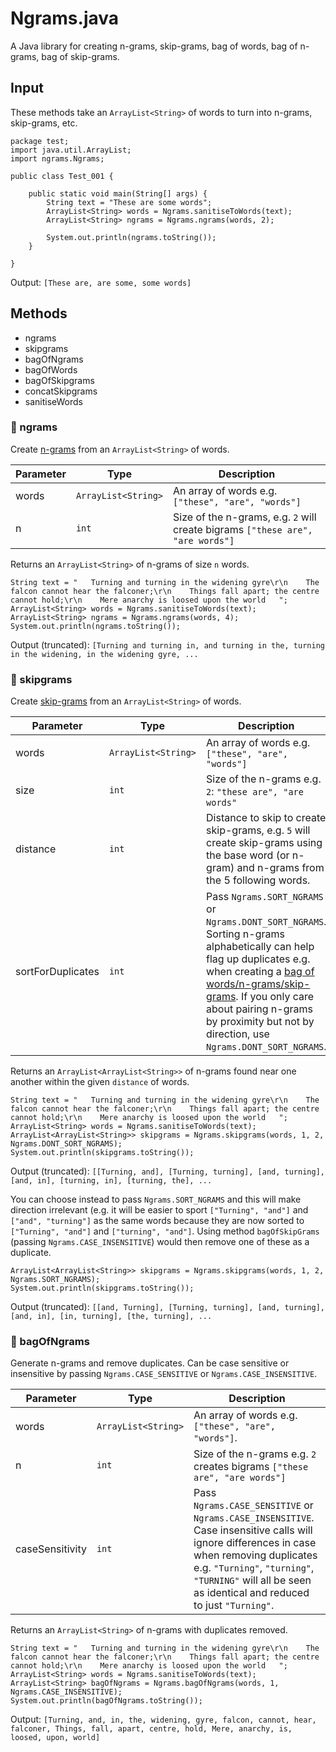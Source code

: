 # Ngrams.java

A Java library for creating n-grams, skip-grams, bag of words, bag of n-grams, bag of skip-grams.

## Input

These methods take an `ArrayList<String>` of words to turn into n-grams, skip-grams, etc.

```
package test;
import java.util.ArrayList;
import ngrams.Ngrams;

public class Test_001 {

	public static void main(String[] args) {
		String text = "These are some words";
		ArrayList<String> words = Ngrams.sanitiseToWords(text);
		ArrayList<String> ngrams = Ngrams.ngrams(words, 2);
		
		System.out.println(ngrams.toString());
	}

}
```

Output: `[These are, are some, some words]`

## Methods
- ngrams
- skipgrams
- bagOfNgrams
- bagOfWords
- bagOfSkipgrams
- concatSkipgrams
- sanitiseWords

### :shell: ngrams

Create [n-grams](https://en.wikipedia.org/wiki/N-gram#Examples) from an `ArrayList<String>` of words.

| Parameter | Type                     | Description                                                                    | 
|-----------|--------------------------|--------------------------------------------------------------------------------| 
| words     | `ArrayList<String>` | An array of words e.g. `["these", "are", "words"]`                           | 
| n         | `int`                  | Size of the n-grams, e.g. `2` will create bigrams `["these are", "are words"]` | 

Returns an `ArrayList<String>` of n-grams of size `n` words.

```
String text = "   Turning and turning in the widening gyre\r\n    The falcon cannot hear the falconer;\r\n    Things fall apart; the centre cannot hold;\r\n    Mere anarchy is loosed upon the world   ";
ArrayList<String> words = Ngrams.sanitiseToWords(text);
ArrayList<String> ngrams = Ngrams.ngrams(words, 4);
System.out.println(ngrams.toString());
```

Output (truncated): `[Turning and turning in, and turning in the, turning in the widening, in the widening gyre, ...`

### :shell: skipgrams

Create [skip-grams](https://en.wikipedia.org/wiki/N-gram#Skip-gram) from an `ArrayList<String>` of words.

| Parameter         | Type                       | Description                                                                                                                                                                                                                                                                             | 
|-------------------|----------------------------|-----------------------------------------------------------------------------------------------------------------------------------------------------------------------------------------------------------------------------------------------------------------------------------------| 
| words             | `ArrayList<String>` | An array of words e.g. `["these", "are", "words"]`                                                                                                                                                                                                                                      | 
| size              | `int`                  | Size of the n-grams e.g. `2`: `"these are", "are words"`                                                                                                                                                                                                                                | 
| distance          | `int`                  | Distance to skip to create skip-grams, e.g. `5` will create skip-grams using the base word (or n-gram) and n-grams from the 5 following words.                                                                                                                                          | 
| sortForDuplicates | `int`                  | Pass `Ngrams.SORT_NGRAMS` or `Ngrams.DONT_SORT_NGRAMS`. Sorting n-grams alphabetically can help flag up duplicates e.g. when creating a [bag of words/n-grams/skip-grams](https://en.wikipedia.org/wiki/Bag-of-words_model#Example_implementation). If you only care about pairing n-grams by proximity but not by direction, use `Ngrams.DONT_SORT_NGRAMS`. | 

Returns an `ArrayList<ArrayList<String>>` of n-grams found near one another within the given `distance` of words.

```
String text = "   Turning and turning in the widening gyre\r\n    The falcon cannot hear the falconer;\r\n    Things fall apart; the centre cannot hold;\r\n    Mere anarchy is loosed upon the world   ";
ArrayList<String> words = Ngrams.sanitiseToWords(text);
ArrayList<ArrayList<String>> skipgrams = Ngrams.skipgrams(words, 1, 2, Ngrams.DONT_SORT_NGRAMS);
System.out.println(skipgrams.toString());
```

Output (truncated): `[[Turning, and], [Turning, turning], [and, turning], [and, in], [turning, in], [turning, the], ...`

You can choose instead to pass `Ngrams.SORT_NGRAMS` and this will make direction irrelevant (e.g. it will be easier to sport `["Turning", "and"]` and `["and", "turning"]` as the same words because they are now sorted to `["Turning", "and"]` and `["turning", "and"]`. Using method `bagOfSkipGrams` (passing `Ngrams.CASE_INSENSITIVE`) would then remove one of these as a duplicate.

```
ArrayList<ArrayList<String>> skipgrams = Ngrams.skipgrams(words, 1, 2, Ngrams.SORT_NGRAMS);
System.out.println(skipgrams.toString());
```

Output (truncated): `[[and, Turning], [Turning, turning], [and, turning], [and, in], [in, turning], [the, turning], ...`

### :shell: bagOfNgrams

Generate n-grams and remove duplicates. Can be case sensitive or insensitive by passing `Ngrams.CASE_SENSITIVE` or `Ngrams.CASE_INSENSITIVE`.

| Parameter       | Type                       | Description                                                                                                                                                                                                                                              | 
|-----------------|----------------------------|----------------------------------------------------------------------------------------------------------------------------------------------------------------------------------------------------------------------------------------------------------| 
| words           | `ArrayList<String>` | An array of words e.g. `["these", "are", "words"]`.                                                                                                                                                                                                      | 
| n               | `int`                  | Size of the n-grams e.g. `2` creates bigrams `["these are", "are words"]`                                                                                                                                                                                | 
| caseSensitivity | `int`                  | Pass `Ngrams.CASE_SENSITIVE` or `Ngrams.CASE_INSENSITIVE`. Case insensitive calls will ignore differences in case when removing duplicates e.g. `"Turning"`, `"turning"`, `"TURNING"` will all be seen as identical and reduced to just `"Turning"`. | 

Returns an `ArrayList<String>` of n-grams with duplicates removed.

```
String text = "   Turning and turning in the widening gyre\r\n    The falcon cannot hear the falconer;\r\n    Things fall apart; the centre cannot hold;\r\n    Mere anarchy is loosed upon the world   ";
ArrayList<String> words = Ngrams.sanitiseToWords(text);
ArrayList<String> bagOfNgrams = Ngrams.bagOfNgrams(words, 1, Ngrams.CASE_INSENSITIVE);
System.out.println(bagOfNgrams.toString());
```

Output: `[Turning, and, in, the, widening, gyre, falcon, cannot, hear, falconer, Things, fall, apart, centre, hold, Mere, anarchy, is, loosed, upon, world]`







